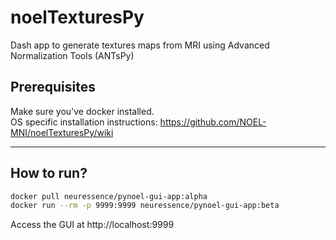 # noelTexturesPy
Dash app to generate textures maps from MRI using Advanced Normalization Tools (ANTsPy)


## Prerequisites
Make sure you've docker installed.<br>
OS specific installation instructions: https://github.com/NOEL-MNI/noelTexturesPy/wiki
<hr>

## How to run?
```bash
docker pull neuressence/pynoel-gui-app:alpha
docker run --rm -p 9999:9999 neuressence/pynoel-gui-app:beta
```

Access the GUI at http://localhost:9999
